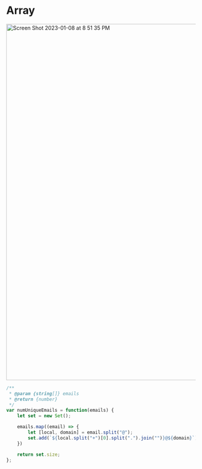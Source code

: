# Array 

<img width="948" alt="Screen Shot 2023-01-08 at 8 51 35 PM" src="https://user-images.githubusercontent.com/37787994/211233950-37f55af0-3f88-4906-95ef-c6a6bd969598.png">


```js
/**
 * @param {string[]} emails
 * @return {number}
 */
var numUniqueEmails = function(emails) {
    let set = new Set();

    emails.map((email) => {
        let [local, domain] = email.split("@");
        set.add(`${local.split("+")[0].split(".").join("")}@${domain}`);
    })

    return set.size;
};
```
